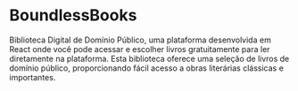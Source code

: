 # BoundlessBooks
Biblioteca Digital de Domínio Público, uma plataforma desenvolvida em React onde você pode acessar e escolher livros gratuitamente para ler diretamente na plataforma. Esta biblioteca oferece uma seleção de livros de domínio público, proporcionando fácil acesso a obras literárias clássicas e importantes.
